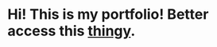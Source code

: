 # Hi! This is my portfolio! Better access this [thingy](https://irinavasilescu.github.io/Portfolio/).
